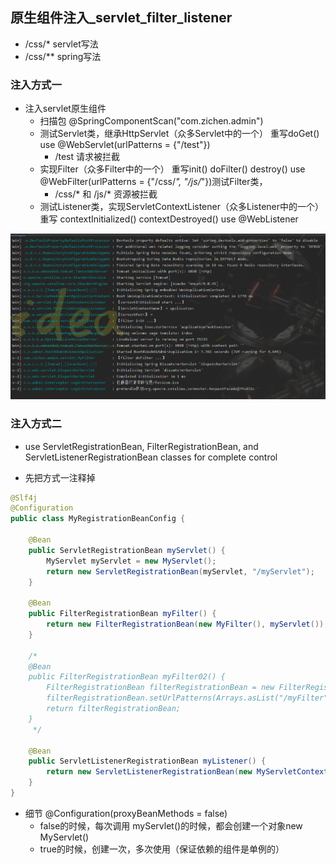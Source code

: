 ## 原生组件注入_servlet_filter_listener

- /css/*   servlet写法
- /css/**  spring写法

### 注入方式一

- 注入servlet原生组件
    - 扫描包 @SpringComponentScan("com.zichen.admin")
    - 测试Servlet类，继承HttpServlet（众多Servlet中的一个） 重写doGet()    use @WebServlet(urlPatterns = {"/test"})
        - /test 请求被拦截
    - 实现Filter（众多Filter中的一个） 重写init() doFilter()  destroy()  use @WebFilter(urlPatterns = {"/css/*", "/js/*"})测试Filter类，
        - /css/* 和 /js/*  资源被拦截
    - 测试Listener类，实现ServletContextListener（众多Listener中的一个） 重写 contextInitialized()   contextDestroyed()  use @WebListener

![image-servlet三大组件注入](../image/servlet三大组件注入.png)


### 注入方式二

- use ServletRegistrationBean, FilterRegistrationBean, and ServletListenerRegistrationBean classes for complete control

- 先把方式一注释掉

```java
@Slf4j
@Configuration
public class MyRegistrationBeanConfig {

    @Bean
    public ServletRegistrationBean myServlet() {
        MyServlet myServlet = new MyServlet();
        return new ServletRegistrationBean(myServlet, "/myServlet");
    }

    @Bean
    public FilterRegistrationBean myFilter() {
        return new FilterRegistrationBean(new MyFilter(), myServlet());
    }
    
    /*
    @Bean
    public FilterRegistrationBean myFilter02() {
        FilterRegistrationBean filterRegistrationBean = new FilterRegistrationBean(new MyFilter());
        filterRegistrationBean.setUrlPatterns(Arrays.asList("/myFilter", "/css/*"));
        return filterRegistrationBean;
    }      
     */

    @Bean
    public ServletListenerRegistrationBean myListener() {
        return new ServletListenerRegistrationBean(new MyServletContextListener());
    }
}
```

- 细节 @Configuration(proxyBeanMethods = false)
    - false的时候，每次调用 myServlet()的时候，都会创建一个对象new MyServlet()
    - true的时候，创建一次，多次使用（保证依赖的组件是单例的）